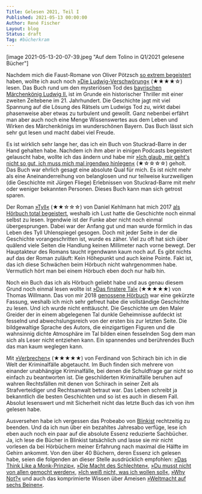 ```yaml
---
Title: Gelesen 2021, Teil I
Published: 2021-05-13 00:00:00
Author: René Fischer
Layout: blog
Status: draft
Tag: #bücherkram
---
```

[image 2021-05-13-20-07-39.jpeg "Auf dem Tolino in Q1/2021 gelesene Bücher"]

Nachdem mich die Faust-Romane von Oliver Pötzsch [so extrem begeistert](https://gaehn.org/gelesen-2020) haben, wollte ich auch noch [»Die Ludwig-Verschwörung«](https://www.lovelybooks.de/autor/Oliver-P%C3%B6tzsch/Die-Ludwig-Verschw%C3%B6rung-1119863836-w/) (★★★★☆) lesen. Das Buch rund um den mysteriösen Tod des [bayrischen Märchenkönig Ludwig II.](https://de.wikipedia.org/wiki/Ludwig_II._%28Bayern%29) ist im Grunde ein historischer Thriller mit einer zweiten Zeitebene im 21. Jahrhundert. Die Geschichte jagt mit viel Spannung auf die Lösung des Rätsels um Ludwigs Tod zu, wirkt dabei phasenweise aber etwas zu turbulent und gewollt. Ganz nebenbei erfährt man aber auch noch eine Menge Wissenswertes aus dem Leben und Wirken des Märchenkönigs im wunderschönen Bayern. Das Buch lässt sich sehr gut lesen und macht dabei viel Freude.

Es ist wirklich sehr lange her, das ich ein Buch von Stuckrad-Barre in der Hand gehalten habe. Nachdem ich ihm aber in einigen Podcasts begeistert gelauscht habe, wollte ich das ändern und habe mir [»Ich glaub, mir geht's nicht so gut, ich muss mich mal irgendwo hinlegen«](https://www.lovelybooks.de/autor/Benjamin-v.-Stuckrad--Barre-/Ich-glaub-mir-geht-s-nicht-so-gut-ich-muss-mich-mal-irgendwo-hinlegen-1500756945-w/) (★☆☆☆☆) geholt. Das Buch war ehrlich gesagt eine absolute Qual für mich. Es ist nicht mehr als eine Aneinanderreihung von belanglosen und nur teilweise kurzweiligen (die Geschichte mit Jürgen Fliege) Erlebnissen von Stuckrad-Barre mit mehr oder weniger bekannten Personen. Dieses Buch kann man sich getrost sparen.

Der Roman [»Tyll«](https://www.lovelybooks.de/autor/Daniel-Kehlmann/Tyll-1451956026-w/) (★★☆☆☆) von Daniel Kehlmann hat mich 2017 [als Hörbuch total begeistert](https://gaehn.org/buecherkram), weshalb ich Lust hatte die Geschichte noch einmal selbst zu lesen. Irgendwie ist der Funke aber nicht noch einmal übergesprungen. Dabei war der Anfang gut und man wurde förmlich in das Leben des Tyll Uhlenspiegel gesogen. Doch mit jeder Seite in der die Geschichte vorangeschritten ist, wurde es zäher. Viel zu oft hat sich über quälend viele Seiten die Handlung keinen Millimeter nach vorne bewegt. Der Hauptakteur des Romans taucht irgendwann kaum noch auf. Es gibt nichts auf das der Roman zuläuft: Kein Höhepunkt und auch keine Pointe. Fakt ist, das ich diese Schwächen beim Hörbuch nicht wahrgenommen habe. Vermutlich hört man bei einem Hörbuch eben doch nur halb hin.

Noch ein Buch das ich als Hörbuch geliebt habe und aus genau diesem Grund noch einmal lesen wollte ist [»Das finstere Tal«](https://www.lovelybooks.de/autor/Thomas-Willmann/Das-finstere-Tal-891306128-w/) (★★★★★) von Thomas Willmann. Das von mir 2018 [genossene Hörbuch](https://gaehn.org/buecher-im-fruehjahr) war eine gekürzte Fassung, weshalb ich mich sehr gefreut habe die vollständige Geschichte zu lesen. Und ich wurde nicht enttäuscht. Die Geschichte um den Maler Greider der in einem abgelegenen Tal dunkle Geheimnisse aufdeckt ist fesselnd und abwechslungsreich von der ersten bis zur letzten Seite. Die bildgewaltige Sprache des Autors, die einzigartigen Figuren und die wahnsinnig dichte Atmosphäre im Tal bilden einen fesselnden Sog dem man sich als Leser nicht entziehen kann. Ein spannendes und berührendes Buch das man kaum weglegen kann.

Mit [»Verbrechen«](https://www.lovelybooks.de/autor/Ferdinand-von-Schirach/Verbrechen-142949290-w/) (★★★★★) von Ferdinand von Schirach bin ich in die Welt der Kriminalfälle abgetaucht. Im Buch finden sich mehrere von einander unabhängige Kriminalfälle, bei denen die Schuldfrage gar nicht so einfach zu beantworten ist. Die geschilderten Kriminalfälle beruhen auf wahren Rechtsfällen mit denen von Schirach in seiner Zeit als Strafverteidiger und Rechtsanwalt betraut war. Das Leben schreibt ja bekanntlich die besten Geschichten und so ist es auch in diesem Fall. Absolut lesenswert und mit Sicherheit nicht das letzte Buch das ich von ihm gelesen habe.

Ausversehen habe ich vergessen das Probeabo von [Blinkist](https://www.blinkist.com/) rechtzeitig zu beenden. Und da ich nun über ein bezahltes Jahresabo verfüge, lese ich eben auch noch ein paar auf die absolute Essenz reduzierte Sachbücher. Ja, ich lese die Bücher in Blinkist tatsächlich und lasse sie mir nicht vorlesen da bei Hörbüchern meiner Erfahrung nach maximal die Hälfte im Gehirn ankommt. Von den über 40 Büchern, deren Essenz ich gelesen habe, seien die folgenden an dieser Stelle ausdrücklich empfohlen: [»Das Think Like a Monk-Prinzip«](https://www.lovelybooks.de/autor/Jay-Shetty/Das-Think-Like-a-Monk-Prinzip-2376664639-w/), [»Die Macht des Schlechten«](https://www.lovelybooks.de/autor/Roy-F.-Baumeister/Die-Macht-des-Schlechten-2371286507-w/), [»Du musst nicht von allen gemocht werden«](https://www.lovelybooks.de/autor/Ichiro-Kishimi/Du-musst-nicht-von-allen-gemocht-werden-1553175768-w/), [»Ich weiß nicht, was ich wollen soll«](https://www.lovelybooks.de/autor/Bas-Kast/Ich-wei%C3%9F-nicht-was-ich-wollen-soll-1004945718-w/), [»Why Not?«](https://www.lovelybooks.de/autor/Lars-Amend/Why-not--1459072636-w/) und auch das komprimierte Wissen über Ameisen [»Weltmacht auf sechs Beinen«](https://www.lovelybooks.de/autor/Susanne-Foitzik/Weltmacht-auf-sechs-Beinen-2037022400-w/).
